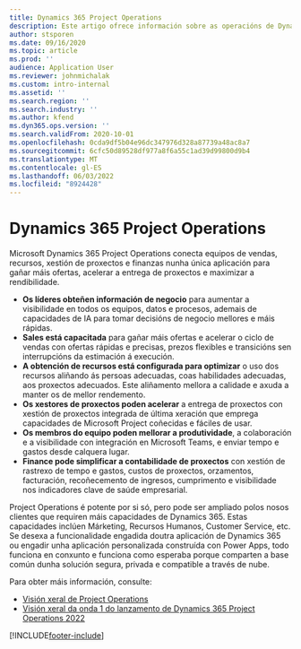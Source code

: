 ```yaml
---
title: Dynamics 365 Project Operations
description: Este artigo ofrece información sobre as operacións de Dynamics 365 Project.
author: stsporen
ms.date: 09/16/2020
ms.topic: article
ms.prod: ''
audience: Application User
ms.reviewer: johnmichalak
ms.custom: intro-internal
ms.assetid: ''
ms.search.region: ''
ms.search.industry: ''
ms.author: kfend
ms.dyn365.ops.version: ''
ms.search.validFrom: 2020-10-01
ms.openlocfilehash: 0cda9df5b04e96dc347976d328a87739a48ac8a7
ms.sourcegitcommit: 6cfc50d89528df977a8f6a55c1ad39d99800d9b4
ms.translationtype: MT
ms.contentlocale: gl-ES
ms.lasthandoff: 06/03/2022
ms.locfileid: "8924428"
---
```

# <a name="dynamics-365-project-operations"></a>Dynamics 365 Project Operations

Microsoft Dynamics 365 Project Operations conecta equipos de vendas, recursos, xestión de proxectos e finanzas nunha única aplicación para gañar máis ofertas, acelerar a entrega de proxectos e maximizar a rendibilidade.

-   **Os líderes obteñen información de negocio** para aumentar a visibilidade en todos os equipos, datos e procesos, ademais de capacidades de IA para tomar decisións de negocio mellores e máis rápidas.
-   **Sales está capacitada** para gañar máis ofertas e acelerar o ciclo de vendas con ofertas rápidas e precisas, prezos flexibles e transicións sen interrupcións da estimación á execución.
-   **A obtención de recursos está configurada para optimizar** o uso dos recursos aliñando ás persoas adecuadas, coas habilidades adecuadas, aos proxectos adecuados. Este aliñamento mellora a calidade e axuda a manter os de mellor rendemento.
-   **Os xestores de proxectos poden acelerar** a entrega de proxectos con xestión de proxectos integrada de última xeración que emprega capacidades de Microsoft Project coñecidas e fáciles de usar.
-   **Os membros do equipo poden mellorar a produtividade**, a colaboración e a visibilidade con integración en Microsoft Teams, e enviar tempo e gastos desde calquera lugar.
-   **Finance pode simplificar a contabilidade de proxectos** con xestión de rastrexo de tempo e gastos, custos de proxectos, orzamentos, facturación, recoñecemento de ingresos, cumprimento e visibilidade nos indicadores clave de saúde empresarial.

Project Operations é potente por si só, pero pode ser ampliado polos nosos clientes que requiren máis capacidades de Dynamics 365. Estas capacidades inclúen Márketing, Recursos Humanos, Customer Service, etc. Se desexa a funcionalidade engadida doutra aplicación de Dynamics 365 ou engadir unha aplicación personalizada construída con Power Apps, todo funciona en conxunto e funciona como esperaba porque comparten a base común dunha solución segura, privada e compatible a través de nube.

Para obter máis información, consulte:

- [Visión xeral de Project Operations](https://dynamics.microsoft.com/en-us/project-operations/overview/)
- [Visión xeral da onda 1 do lanzamento de Dynamics 365 Project Operations 2022](/dynamics365-release-plan/2022wave1/finance-operations/dynamics365-project-operations/)


[!INCLUDE[footer-include](includes/footer-banner.md)]
